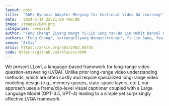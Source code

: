 ```yaml
---
layout: post
title:  "DAM: Dynamic Adapter Merging for Continual Video QA Learning"
date:   2024-3-14 22:21:59 +00:00
image: /images/DAM.png
categories: research
author: "Feng Cheng† Ziyang Wang† Yi-Lin Sung Yan-Bo Lin Mohit Bansal Gedas Bertasius"
authors: "Feng Cheng*, <strong>Ziyang Wang</strong>*, Yi-Lin Sung, Yan-Bo Lin, Mohit Bansal, Gedas Bertasius"
venue: "ArXiv"
arxiv: https://arxiv.org/abs/2403.08755
code: https://github.com/klauscc/DAM
---
```

We present LLoVi, a language-based framework for long-range video question-answering (LVQA). Unlike prior long-range video understanding methods, which are often costly and require specialized long-range video modeling design (e.g., memory queues, state-space layers, etc.), our approach uses a frame/clip-level visual captioner coupled with a Large Language Model (GPT-3.5, GPT-4) leading to a simple yet surprisingly effective LVQA framework.

